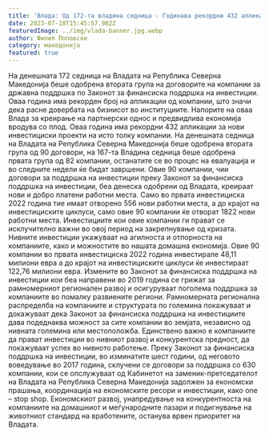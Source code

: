 ```yaml
---
title: 'Влада: Од 172-та владина седница - Годинава рекордни 432 апликации на компании за финансиска поддршка по Законот за финансиска поддршка на инвестиции, одобрена е втората група од 90 договори - 18 ЈУЛИ 2023'
date: 2023-07-18T15:45:57.982Z
featuredImage: ../img/vlada-banner.jpg.webp
author: Филип Поповски
category: македонија
featured: true
---
```

На денешната 172 седница на Владата на Република Северна Македонија беше одобрена втората група на договорите на компании за државна поддршка по Законот за финансиска поддршка на инвестиции. Оваа година има рекорден број на апликации од компании, што значи дека расне довербата на бизнисот во институциите. Напорите на оваа Влада за креирање на партнерски однос и предвидлива економија вродува со плод.
Оваа година има рекордни 432 апликации за нови инвестициски проекти на исто толку компании. На денешната седница на Владата на Република Северна Македонија беше одобрена втората група од 90 договори, на 167-та Владина седница беше одобрена првата група од 82 компании, останатите се во процес на евалуација и во следните недели ќе бидат завршени.
Овие 90 компании, чии договори за поддршка на инвестиции преку Законот за финансиска поддршка на инвестиции, беа денеска одобрени од Владата, креираат нови и добро платени работни места. Само во првата инвестициска 2022 година тие имаат отворено 556 нови работни места, а до крајот на инвестициските циклуси, само овие 90 компании ќе отворат 1822 нови работни места.
Инвестициите кои овие компании ги прават се исклучително важни во овој период на закрепнување од кризата. Нивните инвестиции укажуваат на агилноста и отпорноста на компаниите, како и можностите во нашата домашна економија.
Овие 90 компании во првата инвестициска 2022 година инвестирале 48,11 милиони евра а до крајот на инвестициските циклуси ќе инвестираат 122,76 милиони евра.
Измените во Законот за финансиска поддршка на инвестиции кои беа направени во 2019 година се грижат за рамномерниот регионален развој и осигуруваат поголема поддршка за компаниите во помалку развиените региони. Рамномерната регионална распределба на компаниите и структурата по големина покажуваат и докажуваат дека Законот за финансиска поддршка на инвестициите дава подеднаква можност за сите компании во земјата, независно од нивната големина или местоположба. Единствено важно е компаниите да прават инвестиции во нивниот развој и конкурентска предност, да покажуваат успех во нивното работење.
Преку Законот за финансиска поддршка на инвестиции, во изминатите шест години, од неговото воведување во 2017 година, склучени се договори за поддршка со 630 компании, кои се опслужуваат од Кабинетот на заменик-претседателот на Владата на Република Северна Македонија задолжен за економски прашања, координација на економските ресори и инвестиции, како one – stop shop.
Економскиот развој, унапредување на конкурентноста на компаниите на домашниот и меѓународните пазари и подигнување на животниот стандард на вработените, останува врвен приоритет на Владата.
 
